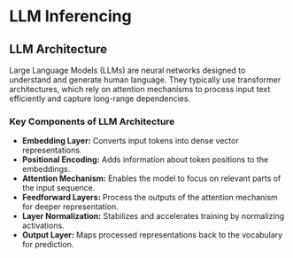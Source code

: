 # LLM Inferencing

## LLM Architecture

Large Language Models (LLMs) are neural networks designed to understand and generate human language. They typically use transformer architectures, which rely on attention mechanisms to process input text efficiently and capture long-range dependencies.

### Key Components of LLM Architecture

- **Embedding Layer:** Converts input tokens into dense vector representations.
- **Positional Encoding:** Adds information about token positions to the embeddings.
- **Attention Mechanism:** Enables the model to focus on relevant parts of the input sequence.
- **Feedforward Layers:** Process the outputs of the attention mechanism for deeper representation.
- **Layer Normalization:** Stabilizes and accelerates training by normalizing activations.
- **Output Layer:** Maps processed representations back to the vocabulary for prediction.



